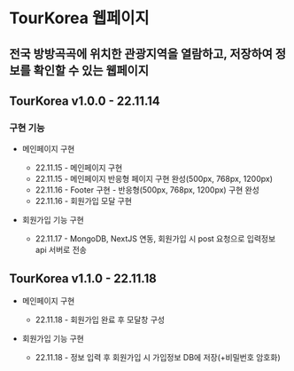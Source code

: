 # TourKorea 웹페이지

## 전국 방방곡곡에 위치한 관광지역을 열람하고, 저장하여 정보를 확인할 수 있는 웹페이지

## TourKorea v1.0.0 - 22.11.14
### 구현 기능
+ 메인페이지 구현
    + 22.11.15 - 메인페이지 구현
    + 22.11.15 - 메인페이지 반응형 페이지 구현 완성(500px, 768px, 1200px)
    + 22.11.16 - Footer 구현 - 반응형(500px, 768px, 1200px) 구현 완성
    + 22.11.16 - 회원가입 모달 구현

+ 회원가입 기능 구현
    + 22.11.17 - MongoDB, NextJS 연동, 회원가입 시 post 요청으로 입력정보 api 서버로 전송

## TourKorea v1.1.0 - 22.11.18
+ 메인페이지 구현
    + 22.11.18 - 회원가입 완료 후 모달창 구성

+ 회원가입 기능 구현
    + 22.11.18 - 정보 입력 후 회원가입 시 가입정보 DB에 저장(+비밀번호 암호화)
